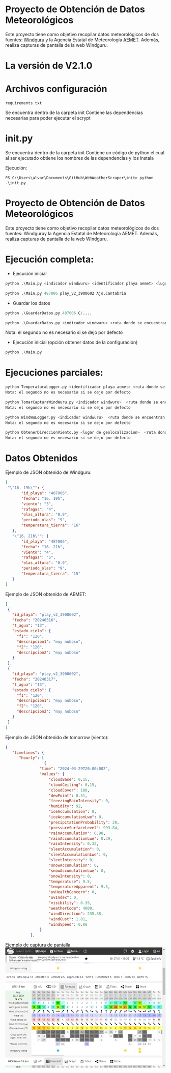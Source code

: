 # Proyecto de Obtención de Datos Meteorológicos
Este proyecto tiene como objetivo recopilar datos meteorológicos de dos fuentes: [Windguru](https://www.windguru.cz/) y la Agencia Estatal de Meteorología [AEMET](https://www.aemet.es/). Además, realiza capturas de pantalla de la web Windguru.



# La versión de V2.1.0


# Archivos configuración

```
requirements.txt
```

Se encuentra dentro de la carpeta init
Contiene las dependencias necesarias para poder ejecutar el scrypt


# init.py

Se encuentra dentro de la carpeta init
Contiene un código de python el cual al ser ejecutado obtiene los nombres de las dependencias y los instala

Ejecución:
```
PS C:\Users\alvar\Documents\GitHub\WebWeatherScraper\init> python .\init.py
```


# Proyecto de Obtención de Datos Meteorológicos


Este proyecto tiene como objetivo recopilar datos meteorológicos de dos fuentes: Windguruy la Agencia Estatal de Meteorología AEMET. Además, realiza capturas de pantalla de la web Windguru.

# Ejecución completa:

- Ejecución inicial
```python
python .\Main.py <indicador windwuru> <identificador playa aemet> <lugar de geolocalizacion>
```

```python
python .\Main.py 487006 play_v2_3900602 Ajo,Cantabria
```
- Guardar los datos
```python
python .\GuardarDatos.py 487006 C/....
```

```python
python .\GuardarDatos.py <indicador windwuru> <ruta donde se encuentran data_buceo>
```
Nota: el segundo no es necesario si se dejo por defecto

- Ejecución inicial (opción obtener datos de la configuración)
```python
python .\Main.py 
```


# Ejecuciones parciales:

```python
python TemperaturaLogger.py <identificador playa aemet> <ruta donde se encuentran data_buceo>
Nota: el segundo no es necesario si se dejo por defecto
```

```python
python TomarCapturaWindWuru.py <indicador windwuru>  <ruta donde se encuentran data_buceo>
Nota: el segundo no es necesario si se dejo por defecto
```

```python
python WindWuLogger.py <indicador windwuru>  <ruta donde se encuentran data_buceo>
Nota: el segundo no es necesario si se dejo por defecto
```

```python
python ObtenerDireccionViento.py <lugar de geolocalizacion>  <ruta donde se encuentran data_buceo>
Nota: el segundo no es necesario si se dejo por defecto
```


# Datos Obtenidos
Ejemplo de JSON obtenido de Windguru:

 ```json
[
  "\"16. 19h\"": {
        "id_playa": "487006",
        "fecha": "16. 19h",
        "viento": "3",
        "rafagas": "4",
        "olas_altura": "0.9",
        "periodo_olas": "9",
        "temperatura_tierra": "16"
    },
    "\"16. 21h\"": {
        "id_playa": "487006",
        "fecha": "16. 21h",
        "viento": "4",
        "rafagas": "5",
        "olas_altura": "0.9",
        "periodo_olas": "9",
        "temperatura_tierra": "15"
    }
]
 ```


Ejemplo de JSON obtenido de AEMET:

 ```json
[
  {
    "id_playa": "play_v2_3900602",
    "fecha": "20240316",
    "t_agua": "13",
    "estado_cielo": {
      "f1": "120",
      "descripcion1": "muy nuboso",
      "f2": "120",
      "descripcion2": "muy nuboso"
    }
  },
  {
    "id_playa": "play_v2_3900602",
    "fecha": "20240317",
    "t_agua": "13",
    "estado_cielo": {
      "f1": "120",
      "descripcion1": "muy nuboso",
      "f2": "120",
      "descripcion2": "muy nuboso"
    }
  }
]
 ```


Ejemplo de JSON obtenido de tomorrow (viento):

 ```json
{
    "timelines": {
       "hourly": [
                  {
                "time": "2024-03-29T20:00:00Z",
                "values": {
                    "cloudBase": 0.15,
                    "cloudCeiling": 0.15,
                    "cloudCover": 100,
                    "dewPoint": 8.31,
                    "freezingRainIntensity": 0,
                    "humidity": 92,
                    "iceAccumulation": 0,
                    "iceAccumulationLwe": 0,
                    "precipitationProbability": 20,
                    "pressureSurfaceLevel": 993.84,
                    "rainAccumulation": 0.98,
                    "rainAccumulationLwe": 0.39,
                    "rainIntensity": 0.32,
                    "sleetAccumulation": 0,
                    "sleetAccumulationLwe": 0,
                    "sleetIntensity": 0,
                    "snowAccumulation": 0,
                    "snowAccumulationLwe": 0,
                    "snowIntensity": 0,
                    "temperature": 9.5,
                    "temperatureApparent": 9.5,
                    "uvHealthConcern": 0,
                    "uvIndex": 0,
                    "visibility": 6.35,
                    "weatherCode": 4000,
                    "windDirection": 235.38,
                    "windGust": 1.81,
                    "windSpeed": 0.88
                }
            },
 ```

Ejemplo de captura de pantalla
![Captura de Pantalla de Windguru](data_buceo/capturas/windguru_2024_03_30_19_47.png)

